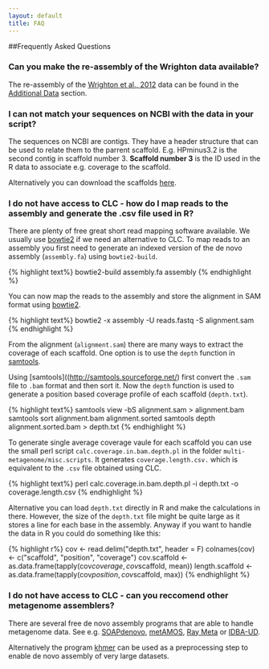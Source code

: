 ```yaml
---
layout: default
title: FAQ
---
```

##Frequently Asked Questions

### Can you make the re-assembly of the Wrighton data available?

The re-assembly of the [Wrighton et al., 2012](http://www.sciencemag.org/content/337/6102/1661) data can be found in the [Additional Data](additional.html) section.

### I can not match your sequences on NCBI with the data in your script?

The sequences on NCBI are contigs. They have a header structure that can be used to relate them to the parrent scaffold. E.g. HPminus3.2 is the second contig in scaffold number 3. **Scaffold number 3** is the ID used in the R data to associate e.g. coverage to the scaffold. 

Alternatively you can download the scaffolds [here](https://www.dropbox.com/s/ig6gie43tqfziif/assembly.rar).

### I do not have access to CLC - how do I map reads to the assembly and generate the .csv file used in R?

There are plenty of free great short read mapping software available. We usually use [bowtie2](http://bowtie-bio.sourceforge.net/bowtie2/manual.shtml) if we need an alternative to CLC. To map reads to an assembly you first need to generate an indexed version of the de novo assembly (`assembly.fa`) using `bowtie2-build`.

{% highlight text%}
bowtie2-build assembly.fa assembly
{% endhighlight %}

You can now map the reads to the assembly and store the alignment in SAM format using [bowtie2](http://bowtie-bio.sourceforge.net/bowtie2/manual.shtml).

{% highlight text%}
bowtie2 -x assembly -U reads.fastq -S alignment.sam
{% endhighlight %}

From the alignment (`alignment.sam`) there are many ways to extract the coverage of each scaffold. One option is to use the `depth` function in [samtools](http://samtools.sourceforge.net/).

Using [samtools]((http://samtools.sourceforge.net/) first convert the `.sam` file to `.bam` format and then sort it. Now the `depth` function is used to generate a position based coverage profile of each scaffold (`depth.txt`). 

{% highlight text%}
samtools view -bS alignment.sam > alignment.bam
samtools sort alignment.bam alignment.sorted
samtools depth alignment.sorted.bam > depth.txt
{% endhighlight %}

To generate single average coverage vaule for each scaffold you can use the small perl script `calc.coverage.in.bam.depth.pl` in the folder `multi-metagenome/misc.scripts`. It generates `coverage.length.csv.` which is equivalent to the `.csv` file obtained using CLC.

{% highlight text%}
perl calc.coverage.in.bam.depth.pl -i depth.txt -o coverage.length.csv
{% endhighlight %}

Alternative you can load `depth.txt` directly in R and make the calculations in there. However, the size of the `depth.txt` file might be quite large as it stores a line for each base in the assembly. Anyway if you want to handle the data in R you could do something like this:

{% highlight r%}
cov <- read.delim("depth.txt", header = F)
colnames(cov) <- c("scaffold", "position", "coverage")
cov.scaffold <- as.data.frame(tapply(cov$coverage, cov$scaffold, mean))
length.scaffold <- as.data.frame(tapply(cov$position, cov$scaffold, max))
{% endhighlight %}

### I do not have access to CLC - can you reccomend other metagenome assemblers?

There are several free de novo assembly programs that are able to handle metagenome data. See e.g. [SOAPdenovo](http://soap.genomics.org.cn/soapdenovo.html), [metAMOS](http://cbcb.umd.edu/software/metAMOS), [Ray Meta](http://denovoassembler.sourceforge.net/) or [IDBA-UD](http://i.cs.hku.hk/~alse/hkubrg/projects/idba_ud/index.html).

Alternatively the program [khmer](https://khmer.readthedocs.org/en/latest/) can be used as a preprocessing step to enable de novo assembly of very large datasets.



